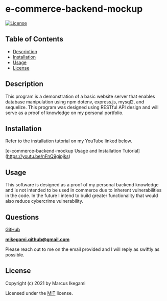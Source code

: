 
# e-commerce-backend-mockup
[![License](https://img.shields.io/github/license/marcusikegami/e-commerce-backend-mockup)](LICENSE.txt)

## Table of Contents
* [Description](#description)
* [Installation](#installation)
* [Usage](#usage)
* [License](#license)

## Description 

This program is a demonstration of a basic website server that enables database manipulation using npm dotenv, express.js, mysql2, and sequelize. This program was designed using RESTful API design and will serve as a proof of knowledge on my personal portfolio.

## Installation

Refer to the installation tutorial on my YouTube linked below.

[e-commerce-backend-mockup Usage and Installation Tutorial] (https://youtu.be/nFnQ9gipjks)

## Usage

This software is designed as a proof of my personal backend knowledge and is not intended to be used in commerce due to inherent vulnerabilities in the code. In the future I intend to build greater functionality that would also reduce cybercrime vulnerability.

## Questions

[GitHub](https://github.com/marcusikegami)

**mikegami.github@gmail.com**

Please reach out to me on the email provided and I will reply as swiftly as possible.

## License

  Copyright (c) 2021 by Marcus Ikegami
  
  Licensed under the [MIT](LICENSE.txt) license.
  
